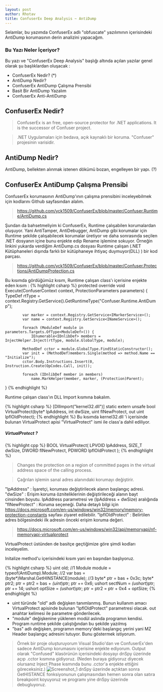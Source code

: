```yaml
---
layout: post
author: Rhotav
title: ConfuserEx Deep Analysis ~ AntiDump
---
```


Selamlar, bu yazımda ConfuserEx adlı "obfuscate" yazılımının içerisindeki AntiDump korumasının derin analizini yapacağım.

### Bu Yazı Neler İçeriyor?
Bu yazı ve "ConfuserEx Deep Analysis" başlığı altında açılan yazılar genel olarak şu başlıklardan oluşacak :
- ConfuserEx Nedir? (*)
- AntiDump Nedir?
- ConfuserEx AntiDump Çalışma Prensibi
- Basit Bir AntiDump Yazalım
- ConfuserEx Anti-AntiDump

## ConfuserEx Nedir?

> ConfuserEx is an free, open-source protector for .NET applications. It is the successor of Confuser project.

> .NET Uygulamaları için bedava, açık kaynaklı bir koruma. "Confuser" projesinin varisidir.

## AntiDump Nedir?

AntiDump, bellekten alınmak istenen dökümü bozan, engelleyen bir yapı. (?)

## ConfuserEx AntiDump Çalışma Prensibi

ConfuserEx korumasının AntiDump'ının çalışma prensibini inceleyebilmek için kodlarını Github sayfasından alalım.
> https://github.com/yck1509/ConfuserEx/blob/master/Confuser.Runtime/AntiDump.cs

 Şundan da bahsetmeliyim ki ConfuserEx, Runtime çalışabilen korumalardan oluşuyor. Yani AntiTamper, AntiDebugger, AntiDump gibi korumalar için Runtime şekilde çalışabilecek korumalar üretiyor ve daha sonrasında seçilen .NET dosyanın içine bunu enjekte edip Rename işlemine sokuyor.
 Örneğin linkini yukarda verdiğim AntiDump.cs dosyası Runtime çalışan (.NET Kütüphaneleri dışında farklı bir kütüphaneye ihtiyaç duymuyor(DLL) ) bir kod parçası.
 > https://github.com/yck1509/ConfuserEx/blob/master/Confuser.Protections/AntiDumpProtection.cs
 
 Bu kısımda gördüğümüz kısım, Runtime çalışan class'ı içerisine enjekte eden kısım :
{% highlight csharp %}
 protected override void Execute(ConfuserContext context, ProtectionParameters parameters) {
			TypeDef rtType = context.Registry.GetService<IRuntimeService>().GetRuntimeType("Confuser.Runtime.AntiDump");

			var marker = context.Registry.GetService<IMarkerService>();
			var name = context.Registry.GetService<INameService>();

			foreach (ModuleDef module in parameters.Targets.OfType<ModuleDef>()) {
				IEnumerable<IDnlibDef> members = InjectHelper.Inject(rtType, module.GlobalType, module);

			MethodDef cctor = module.GlobalType.FindStaticConstructor();
			var init = (MethodDef)members.Single(method => method.Name == "Initialize");
			cctor.Body.Instructions.Insert(0, Instruction.Create(OpCodes.Call, init));

			foreach (IDnlibDef member in members)
				name.MarkHelper(member, marker, (Protection)Parent);
}
{% endhighlight %}

Runtime çalışan class'ın DLL Import kısmına bakalım.

{% highlight csharp %}
[DllImport("kernel32.dll")]
static extern unsafe bool VirtualProtect(byte* lpAddress, int dwSize, uint flNewProtect, out uint lpflOldProtect);
{% endhighlight %}
Bu kısımda kernel32.dll 'i içerisinde bulunan VirtualProtect apisi "VirtualProtect" ismi ile class'a dahil ediliyor.
##### VirtualProtect ?
{% highlight cpp %}
BOOL VirtualProtect(
  LPVOID lpAddress,
  SIZE_T dwSize,
  DWORD  flNewProtect,
  PDWORD lpflOldProtect
);
{% endhighlight %}

> Changes the protection on a region of committed pages in the virtual address space of the calling process.

> Çağrılan işlemin sanal adres alanındaki korumayı değiştirir.

"lpAddress" : İşaretçi, koruması değiştirilecek alanın başlangıç adresi.
"dwSize" : Erişim koruma özniteliklerinin değiştirileceği alanın bayt cinsinden boyutu. lpAddress parametresi ve (lpAddress + dwSize) aralığında
"flNewProtect" : Koruma seçeneği. Daha detaylı bilgi için https://docs.microsoft.com/en-us/windows/win32/memory/memory-protection-constants sayfası ziyaret edilebilir.
"lpflOldProtect" : Belirtilen adres bölgesindeki ilk adresin önceki erişim koruma değeri.

> https://docs.microsoft.com/en-us/windows/win32/api/memoryapi/nf-memoryapi-virtualprotect


VirtualProtect üstünden de basitçe geçtiğimize göre şimdi kodları inceleyelim.

Initalize method'u içerisindeki kısım yani en başından başlıyoruz.

{% highlight csharp %}
uint old; //1
Module module = typeof(AntiDump).Module; //2
var bas = (byte*)Marshal.GetHINSTANCE(module); //3
byte* ptr = bas + 0x3c;
byte* ptr2;
ptr = ptr2 = bas + *(uint*)ptr;
ptr += 0x6;
ushort sectNum = *(ushort*)ptr;
ptr += 14;
ushort optSize = *(ushort*)ptr;
ptr = ptr2 = ptr + 0x4 + optSize;
{% endhighlight %}

- uint türünde "old" adlı değişken tanımlanmış. Bunun kullanım amacı VirtualProtect apisinde bulunan "lpflOldProtect" parametresi olacak. out anahtar kelimesi ile parametre gönderilecek.
- "module" değişkenine yüklenen modül aslında programın kendisi. Program runtime şekilde çalıştığından bu şekilde yazılmış
- "bas" adlı değişken, programın memory'deki başlangıç yerini yani MZ Header başlangıç adresini tutuyor. Bunu göstermek istiyorum.
> Örnek bir proje oluşturuyorum Visual Studio'dan ve ConfuserEx'den sadece AntiDump korumasını içerisine enjekte ediyorum. Output olarak "Confused" klasörünün içerisindeki dosyayı dnSpy üzerinde açıp .cctor kısmına gidiyoruz. (Neden buraya gidiyoruz diyecek olursanız Inject Phase kısmında bunu .cctor'a enjekte ettiğini göreceksiniz.)
![Screenshot_1](https://user-images.githubusercontent.com/54905232/86460687-7e67cb00-bd31-11ea-9813-6b931b302002.png)
dnSpy üzerinde açtıktan sonra GetHISTANCE fonksiyonunun çalışmasından hemen sonra olan satıra breakpoint koyuyoruz ve programı yine dnSpy üzerinde debugluyoruz.
